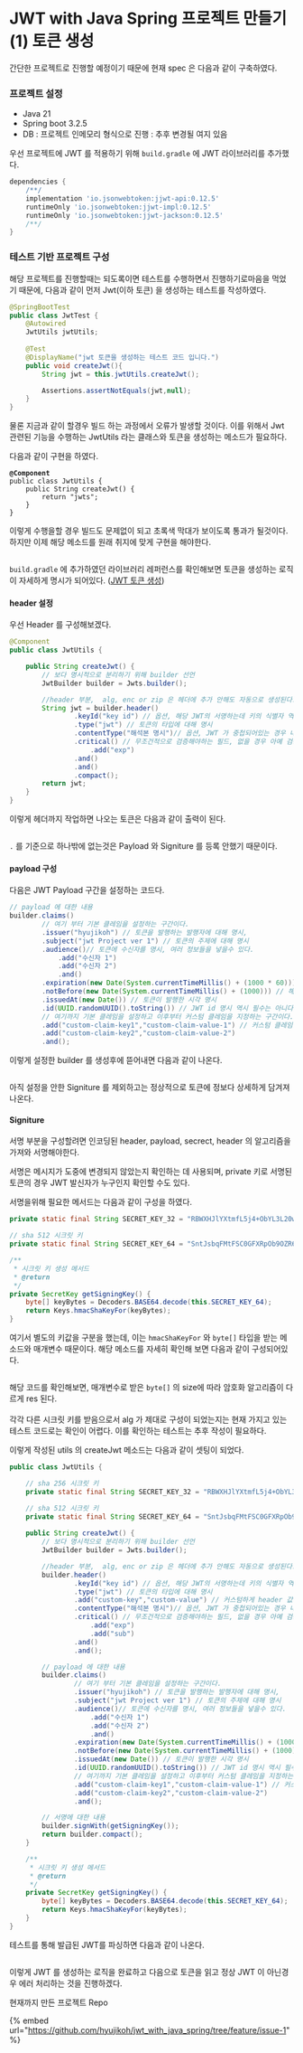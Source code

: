 # JWT with Java Spring 프로젝트 만들기(1) 토큰 생성

간단한 프로젝트로 진행할 예정이기 때문에 현재 spec 은 다음과 같이 구축하였다.

### 프로젝트 설정

* Java 21
* Spring boot 3.2.5
* DB : 프로젝트 인메모리 형식으로 진행 : 추후 변경될 여지 있음

우선 프로젝트에 JWT 를 적용하기 위해 `build.gradle` 에 JWT 라이브러리를 추가했다.

```gradle
dependencies {
    /**/
    implementation 'io.jsonwebtoken:jjwt-api:0.12.5'
    runtimeOnly 'io.jsonwebtoken:jjwt-impl:0.12.5'
    runtimeOnly 'io.jsonwebtoken:jjwt-jackson:0.12.5'
    /**/
}
```



### 테스트 기반 프로젝트 구성

해당 프로젝트를 진행할때는 되도록이면 테스트를 수행하면서 진행하기로마음을 먹었기 때문에, 다음과 같이 먼저 Jwt(이하 토큰) 을 생성하는 테스트를 작성하였다.

```java
@SpringBootTest
public class JwtTest {
    @Autowired
    JwtUtils jwtUtils;
    
    @Test
    @DisplayName("jwt 토큰을 생성하는 테스트 코드 입니다.")
    public void createJwt(){
        String jwt = this.jwtUtils.createJwt();

        Assertions.assertNotEquals(jwt,null);
    }
}
```



물론 지금과 같이 할경우 빌드 하는 과정에서 오류가 발생할 것이다. 이를 위해서 Jwt 관련된 기능을 수행하는 JwtUtils 라는 클래스와 토큰을 생성하는 메소드가 필요하다.&#x20;



다음과 같이 구현을 하였다.

<pre class="language-java"><code class="lang-java"><strong>@Component
</strong>public class JwtUtils {
    public String createJwt() {
        return "jwts";
    }
}
</code></pre>



이렇게 수행을할 경우 빌드도 문제없이 되고 초록색 막대가 보이도록 통과가 될것이다. 하지만 이제 해당 메소드를 원래 취지에 맞게 구현을 해야한다.

<figure><img src="../../../../.gitbook/assets/image (1) (1) (1) (1) (1) (1) (1).png" alt=""><figcaption></figcaption></figure>

`build.gradle` 에 추가하였던 라이브러리 레퍼런스를 확인해보면 토큰을 생성하는 로직이 자세하게 명시가 되어있다. ([JWT 토큰 생성](https://github.com/jwtk/jjwt?tab=readme-ov-file#creating-a-jwt))

#### header 설정

우선 Header 를 구성해보겠다.

```java
@Component
public class JwtUtils {

    public String createJwt() {
        // 보다 명시적으로 분리하기 위해 builder 선언
        JwtBuilder builder = Jwts.builder();

        //header 부분,  alg, enc or zip 은 헤더에 추가 안해도 자동으로 생성된다.
        String jwt = builder.header()
                .keyId("key id") // 옵션, 해당 JWT의 서명하는데 키의 식별자 역할로 사용가능
                .type("jwt") // 토큰의 타입에 대해 명시
                .contentType("해석본 명시")// 옵션, JWT 가 중첩되어있는 경우 내부 JWT 를 어떻게 해석해야하는지에 대해 명시, 보통은 사용할 필요없음
                .critical() // 무조건적으로 검증해야하는 필드, 없을 경우 아예 검증조차 못하게 수행 가능, 여러개 추가 가능, 보통은 사용할 필요없음
                    .add("exp")
                .and()
                .and()
                .compact();
        return jwt;
    }
}
```

이렇게 헤더까지 작업하면 나오는 토큰은 다음과 같이 출력이 된다.

<figure><img src="../../../../.gitbook/assets/image (1) (1) (1) (1) (1) (1) (1) (1).png" alt=""><figcaption></figcaption></figure>

`.` 를 기준으로 하나밖에 없는것은 Payload 와 Signiture 를 등록 안했기 때문이다.



#### payload 구성

다음은 JWT Payload 구간을 설정하는 코드다.

```java
// payload 에 대한 내용
builder.claims()
        // 여기 부터 기본 클레임을 설정하는 구간이다.
        .issuer("hyujikoh") // 토큰을 발행하는 발행자에 대해 명시,
        .subject("jwt Project ver 1") // 토큰의 주제에 대해 명시
        .audience()// 토큰에 수신자를 명시, 여러 정보들을 넣을수 있다.
            .add("수신자 1")
            .add("수신자 2")
            .and()
        .expiration(new Date(System.currentTimeMillis() + (1000 * 60))) // 토큰의 만료시간 현재는 테스트이기 때문에 1초 로 설정
        .notBefore(new Date(System.currentTimeMillis() + (1000))) // 해당 시간 이전에는 토큰이 처리되서는 안되는걸 설정하기 위한 명시, 역시 필요가 없으면 사용 안해도 무방
        .issuedAt(new Date()) // 토큰이 발행한 시각 명시
        .id(UUID.randomUUID().toString()) // JWT id 명시 역시 필수는 아니다.
        // 여기까지 기본 클레임을 설정하고 이후부터 커스텀 클레임을 지정하는 구간이다.
        .add("custom-claim-key1","custom-claim-value-1") // 커스텀 클레임을 적용이 가능하다. 운영자가 사용자 토큰을 보다 명시적으로 구분하기 위해 사용해도 좋다.
        .add("custom-claim-key2","custom-claim-value-2")
        .and();
```



이렇게 설정한 builder 를 생성후에 뜯어내면 다음과 같이 나온다.

<figure><img src="../../../../.gitbook/assets/image (2) (1) (1) (1) (1).png" alt=""><figcaption></figcaption></figure>

아직 설정을 안한 Signiture 를 제외하고는 정상적으로 토큰에 정보다 상세하게 담겨져 나온다.



#### Signiture

서명 부분을 구성할려면 인코딩된 header, payload, secrect, header 의 알고리즘을 가져와 서명해야한다.&#x20;

서명은 메시지가 도중에 변경되지 않았는지 확인하는 데 사용되며, private 키로 서명된 토큰의 경우 JWT 발신자가 누구인지 확인할 수도 있다.

서명을위해 필요한 메서드는 다음과 같이 구성을 하였다.

```java
private static final String SECRET_KEY_32 = "RBWXHJlYXtmfL5j4+ObYL3L20wns5e/h4uYvT45UxPI=";

// sha 512 시크릿 키
private static final String SECRET_KEY_64 = "SntJsbqFMtFSC0GFXRpOb9OZR64V0Ztv/qRexuZkh4Dpp3TExTLVMBsu4WXkjZQb5UFdo9SL73z5ebYYmisb4w==";

/**
 * 시크릿 키 생성 메서드
 * @return
 */
private SecretKey getSigningKey() {
    byte[] keyBytes = Decoders.BASE64.decode(this.SECRET_KEY_64);
    return Keys.hmacShaKeyFor(keyBytes);
}
```

여기서 별도의 키값을 구분을 했는데, 이는 `hmacShaKeyFor` 와 `byte[]` 타입을 받는 메소드와 매개변수 때문이다. 해당 메소드를 자세히 확인해 보면 다음과 같이 구성되어있다.

<figure><img src="../../../../.gitbook/assets/image (2) (1) (1) (1).png" alt=""><figcaption></figcaption></figure>

해당 코드를 확인해보면, 매개변수로 받은 `byte[]` 의 size에 따라 암호화 알고리즘이 다르게 res 된다. \
\
각각 다른 시크릿 키를 받음으로서 alg 가 제대로 구성이 되었는지는 현재 가지고 있는 테스트 코드로는 확인이 어렵다. 이를 확인하는 테스트는 추후 작성이 필요하다.



이렇게 작성된 utils 의 createJwt 메소드는 다음과 같이 셋팅이 되었다.



```java
public class JwtUtils {

    // sha 256 시크릿 키
    private static final String SECRET_KEY_32 = "RBWXHJlYXtmfL5j4+ObYL3L20wns5e/h4uYvT45UxPI=";

    // sha 512 시크릿 키
    private static final String SECRET_KEY_64 = "SntJsbqFMtFSC0GFXRpOb9OZR64V0Ztv/qRexuZkh4Dpp3TExTLVMBsu4WXkjZQb5UFdo9SL73z5ebYYmisb4w==";
    
    public String createJwt() {
        // 보다 명시적으로 분리하기 위해 builder 선언
        JwtBuilder builder = Jwts.builder();

        //header 부분,  alg, enc or zip 은 헤더에 추가 안해도 자동으로 생성된다.
        builder.header()
                .keyId("key id") // 옵션, 해당 JWT의 서명하는데 키의 식별자 역할로 사용가능
                .type("jwt") // 토큰의 타입에 대해 명시
                .add("custom-key","custom-value") // 커스텀하게 header 값을 부여할 수 있다. 역시 필요할때 말고는 사용안해도 된다. 또한 Map 형태로 필드 값 부여도 가능하다.
                .contentType("해석본 명시")// 옵션, JWT 가 중첩되어있는 경우 내부 JWT 를 어떻게 해석해야하는지에 대해 명시, 보통은 사용할 필요없음
                .critical() // 무조건적으로 검증해야하는 필드, 없을 경우 아예 검증조차 못하게 수행 가능, 여러개 추가 가능
                    .add("exp")
                    .add("sub")
                .and()
                .and();

        // payload 에 대한 내용
        builder.claims()
                // 여기 부터 기본 클레임을 설정하는 구간이다.
                .issuer("hyujikoh") // 토큰을 발행하는 발행자에 대해 명시,
                .subject("jwt Project ver 1") // 토큰의 주제에 대해 명시
                .audience()// 토큰에 수신자를 명시, 여러 정보들을 넣을수 있다.
                    .add("수신자 1")
                    .add("수신자 2")
                    .and()
                .expiration(new Date(System.currentTimeMillis() + (1000 * 60))) // 토큰의 만료시간 현재는 테스트이기 때문에 1초 로 설정
                .notBefore(new Date(System.currentTimeMillis() + (1000))) // 해당 시간 이전에는 토큰이 처리되서는 안되는걸 설정하기 위한 명시, 역시 필요가 없으면 사용 안해도 무방
                .issuedAt(new Date()) // 토큰이 발행한 시각 명시
                .id(UUID.randomUUID().toString()) // JWT id 명시 역시 필수는 아니다.
                // 여기까지 기본 클레임을 설정하고 이후부터 커스텀 클레임을 지정하는 구간이다.
                .add("custom-claim-key1","custom-claim-value-1") // 커스텀 클레임을 적용이 가능하다. 운영자가 사용자 토큰을 보다 명시적으로 구분하기 위해 사용해도 좋다.
                .add("custom-claim-key2","custom-claim-value-2")
                .and();

        // 서명에 대한 내용
        builder.signWith(getSigningKey());
        return builder.compact();
    }

    /**
     * 시크릿 키 생성 메서드
     * @return
     */
    private SecretKey getSigningKey() {
        byte[] keyBytes = Decoders.BASE64.decode(this.SECRET_KEY_64);
        return Keys.hmacShaKeyFor(keyBytes);
    }
}

```

테스트를 통해 발급된 JWT를 파싱하면 다음과 같이 나온다.

<figure><img src="../../../../.gitbook/assets/image (1) (1) (1) (1) (1) (1).png" alt=""><figcaption></figcaption></figure>

이렇게 JWT 를 생성하는 로직을 완료하고 다음으로 토큰을 읽고 정상 JWT 이 아닌경우 에러 처리하는 것을 진행하겠다.&#x20;



현재까지 만든 프로젝트 Repo

{% embed url="https://github.com/hyujikoh/jwt_with_java_spring/tree/feature/issue-1" %}


